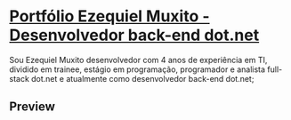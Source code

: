 # [Portfólio Ezequiel Muxito - Desenvolvedor back-end dot.net](https://khylson.github.io/portfolio/)

Sou Ezequiel Muxito desenvolvedor com 4 anos de experiência em TI, dividido em trainee, estágio em programação, programador e analista full-stack dot.net e atualmente como desenvolvedor back-end dot.net;

## Preview
